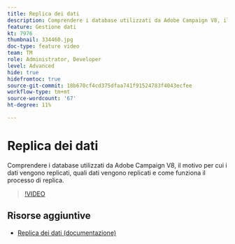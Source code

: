 ```yaml
---
title: Replica dei dati
description: Comprendere i database utilizzati da Adobe Campaign V8, il motivo per cui i dati vengono replicati, quali dati vengono replicati e come funziona il processo di replica.
feature: Gestione dati
kt: 7976
thumbnail: 334460.jpg
doc-type: feature video
team: TM
role: Administrator, Developer
level: Advanced
hide: true
hidefromtoc: true
source-git-commit: 18b670cf4cd375dfaa741f91524783f4043ecfee
workflow-type: tm+mt
source-wordcount: '67'
ht-degree: 11%

---
```


# Replica dei dati

Comprendere i database utilizzati da Adobe Campaign V8, il motivo per cui i dati vengono replicati, quali dati vengono replicati e come funziona il processo di replica.

>[!VIDEO](https://video.tv.adobe.com/v/334460?quality=12)

## Risorse aggiuntive

* [Replica dei dati (documentazione)](https://experienceleague.adobe.com/docs/campaign/campaign-v8/config/replication.html?lang=en#data-replication)
